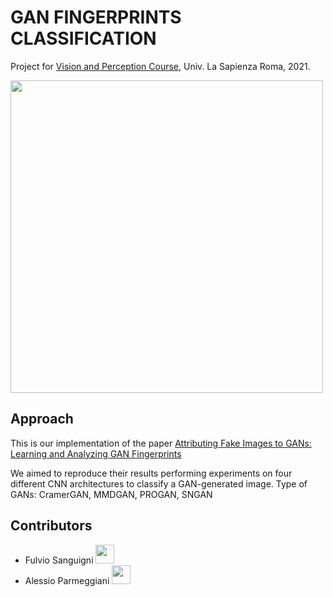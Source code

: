 # GAN FINGERPRINTS CLASSIFICATION

Project for [Vision and Perception Course](https://sites.google.com/diag.uniroma1.it/ireneamerini/teaching?authuser=0), Univ. La Sapienza Roma, 2021.

<a href="https://www.dis.uniroma1.it/"><img src="http://www.dis.uniroma1.it/sites/default/files/marchio%20logo%20eng%20jpg.jpg" width="500"></a>

## Approach

This is our implementation of the paper [Attributing Fake Images to GANs: Learning and Analyzing GAN Fingerprints](https://arxiv.org/pdf/1811.08180.pdf)

We aimed to reproduce their results performing experiments on four different CNN architectures to classify a GAN-generated image. 
Type of GANs: CramerGAN, MMDGAN, PROGAN, SNGAN

## Contributors
* Fulvio Sanguigni <a href= "https://github.com/furio1999"><img src="https://upload.wikimedia.org/wikipedia/commons/thumb/9/91/Octicons-mark-github.svg/1024px-Octicons-mark-github.svg.png" width="30"></a>
* Alessio Parmeggiani <a href= "https://github.com/Alessio-Parmeggiani"><img src="https://upload.wikimedia.org/wikipedia/commons/thumb/9/91/Octicons-mark-github.svg/1024px-Octicons-mark-github.svg.png" width="30"></a>

